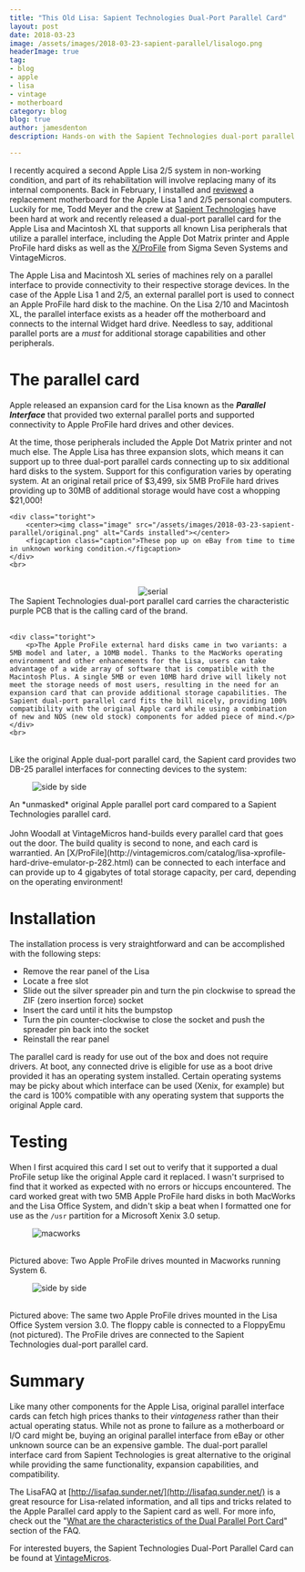 ```yaml
---
title: "This Old Lisa: Sapient Technologies Dual-Port Parallel Card"
layout: post
date: 2018-03-23
image: /assets/images/2018-03-23-sapient-parallel/lisalogo.png
headerImage: true
tag:
- blog
- apple
- lisa
- vintage
- motherboard
category: blog
blog: true
author: jamesdenton
description: Hands-on with the Sapient Technologies dual-port parallel card for the Apple Lisa

---
```


I recently acquired a second Apple Lisa 2/5 system in non-working condition, and part of its rehabilitation will involve replacing many of its internal components. Back in February, I installed and [reviewed](http://www.jimmdenton.com/sapient-motherboard/) a replacement motherboard for the Apple Lisa 1 and 2/5 personal computers. Luckily for me, Todd Meyer and the crew at [Sapient Technologies](https://www.facebook.com/SapientTechnologies/) have been hard at work and recently released a dual-port parallel card for the Apple Lisa and Macintosh XL that supports all known Lisa peripherals that utilize a parallel interface, including the Apple Dot Matrix printer and Apple ProFile hard disks as well as the [X/ProFile](http://vintagemicros.com/catalog/lisa-xprofile-hard-drive-emulator-p-282.html) from Sigma Seven Systems and VintageMicros. 

<!--more-->
The Apple Lisa and Macintosh XL series of machines rely on a parallel interface to provide connectivity to their respective storage devices. In the case of the Apple Lisa 1 and 2/5, an external parallel port is used to connect an Apple ProFile hard disk to the machine. On the Lisa 2/10 and Macintosh XL, the parallel interface exists as a header off the motherboard and connects to the internal Widget hard drive. Needless to say, additional parallel ports are a *must* for additional storage capabilities and other peripherals. 

# The parallel card
Apple released an expansion card for the Lisa known as the ***Parallel Interface*** that provided two external parallel ports and supported connectivity to Apple ProFile hard drives and other devices. 

<div class="side-by-side">
    <div class="toleft">
        <p>At the time, those peripherals included the Apple Dot Matrix printer and not much else. The Apple Lisa has three expansion slots, which means it can support up to three dual-port parallel cards connecting up to six additional hard disks to the system. Support for this configuration varies by operating system. At an original retail price of $3,499, six 5MB ProFile hard drives providing up to 30MB of additional storage would have cost a whopping $21,000!
</p>
    </div>
    
    <div class="toright">
        <center><img class="image" src="/assets/images/2018-03-23-sapient-parallel/original.png" alt="Cards installed"></center>
        <figcaption class="caption">These pop up on eBay from time to time in unknown working condition.</figcaption>
    </div>
    <br>
</div>
<br>
<div class="side-by-side">
    <div class="toleft">
    <center><img class="image" src="/assets/images/2018-03-23-sapient-parallel/sapient_400.png" alt="serial"></center>
        <figcaption class="caption">The Sapient Technologies dual-port parallel card carries the characteristic purple PCB that is the calling card of the brand.</figcaption>
      <br>
    </div>

    <div class="toright">
        <p>The Apple ProFile external hard disks came in two variants: a 5MB model and later, a 10MB model. Thanks to the MacWorks operating environment and other enhancements for the Lisa, users can take advantage of a wide array of software that is compatible with the Macintosh Plus. A single 5MB or even 10MB hard drive will likely not meet the storage needs of most users, resulting in the need for an expansion card that can provide additional storage capabilities. The Sapient dual-port parallel card fits the bill nicely, providing 100% compatibility with the original Apple card while using a combination of new and NOS (new old stock) components for added piece of mind.</p>
    </div>
    <br>
</div>
<br>
Like the original Apple dual-port parallel card, the Sapient card provides two DB-25 parallel interfaces for connecting devices to the system:

<figure>
  <img src="/assets/images/2018-03-23-sapient-parallel/orig_vs_sapient2_800.png" alt="side by side"/>
</figure>
  <figcaption>An *unmasked* original Apple parallel port card compared to a Sapient Technologies parallel card. </figcaption>
<br>
John Woodall at VintageMicros hand-builds every parallel card that goes out the door. The build quality is second to none, and each card is warrantied. An [X/ProFile](http://vintagemicros.com/catalog/lisa-xprofile-hard-drive-emulator-p-282.html) can be connected to each interface and can provide up to 4 gigabytes of total storage capacity, per card, depending on the operating environment!

# Installation

The installation process is very straightforward and can be accomplished with the following steps:

- Remove the rear panel of the Lisa
- Locate a free slot
- Slide out the silver spreader pin and turn the pin clockwise to spread the ZIF (zero insertion force) socket
- Insert the card until it hits the bumpstop
- Turn the pin counter-clockwise to close the socket and push the spreader pin back into the socket
- Reinstall the rear panel

The parallel card is ready for use out of the box and does not require drivers. At boot, any connected drive is eligible for use as a boot drive provided it has an operating system installed. Certain operating systems may be picky about which interface can be used (Xenix, for example) but the card is 100% compatible with any operating system that supports the original Apple card.

# Testing

When I first acquired this card I set out to verify that it supported a dual ProFile setup like the original Apple card it replaced. I wasn't surprised to find that it worked as expected with no errors or hiccups encountered. The card worked great with two 5MB Apple ProFile hard disks in both MacWorks and the Lisa Office System, and didn't skip a beat when I formatted one for use as the ```/usr``` partition for a Microsoft Xenix 3.0 setup.  

<figure>
  <img src="/assets/images/2018-03-23-sapient-parallel/macworks.png" alt="macworks"/>
</figure>
<br>
  <figcaption>Pictured above: Two Apple ProFile drives mounted in Macworks running System 6.</figcaption>
  
<figure>
  <img src="/assets/images/2018-03-23-sapient-parallel/los.png" alt="side by side"/>
</figure>
<br>
  <figcaption>Pictured above: The same two Apple ProFile drives mounted in the Lisa Office System version 3.0. The floppy cable is connected to a FloppyEmu (not pictured). The ProFile drives are connected to the Sapient Technologies dual-port parallel card.</figcaption>

# Summary
Like many other components for the Apple Lisa, original parallel interface cards can fetch high prices thanks to their *vintageness* rather than their actual operating status. While not as prone to failure as a motherboard or I/O card might be, buying an original parallel interface from eBay or other unknown source can be an expensive gamble. The dual-port parallel interface card from Sapient Technologies is great alternative to the original while providing the same functionality, expansion capabilities, and compatibility. 

The LisaFAQ at [http://lisafaq.sunder.net/](http://lisafaq.sunder.net/) is a great resource for Lisa-related information, and all tips and tricks related to the Apple Parallel card apply to the Sapient card as well. For more info, check out the "[What are the characteristics of the Dual Parallel Port Card](http://lisafaq.sunder.net/lisafaq-hw-exp-2xpar_card.html)" section of the FAQ.

For interested buyers, the Sapient Technologies Dual-Port Parallel Card can be found at [VintageMicros](http://vintagemicros.com/catalog/lisa-dual-port-parallel-card-from-sapient-technologies-p-298.html).
